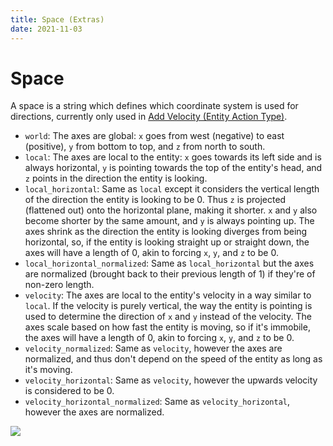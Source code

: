 ```yaml
---
title: Space (Extras)
date: 2021-11-03
---
```


# Space

A space is a string which defines which coordinate system is used for directions, currently only used in [Add Velocity (Entity Action Type)](../../types/entity_action_types/add_velocity.md).

* `world`: The axes are global: `x` goes from west (negative) to east (positive), `y` from bottom to top, and `z` from north to south.
* `local`: The axes are local to the entity: `x` goes towards its left side and is always horizontal, `y` is pointing towards the top of the entity's head, and `z` points in the direction the entity is looking.
* `local_horizontal`: Same as `local` except it considers the vertical length of the direction the entity is looking to be 0. Thus `z` is projected (flattened out) onto the horizontal plane, making it shorter. `x` and `y` also become shorter by the same amount, and `y` is always pointing up. The axes shrink as the direction the entity is looking diverges from being horizontal, so, if the entity is looking straight up or straight down, the axes will have a length of 0, akin to forcing `x`, `y`, and `z` to be 0.
* `local_horizontal_normalized`: Same as `local_horizontal` but the axes are normalized (brought back to their previous length of 1) if they're of non-zero length.
* `velocity`: The axes are local to the entity's velocity in a way similar to `local`. If the velocity is purely vertical, the way the entity is pointing is used to determine the direction of `x` and `y` instead of the velocity. The axes scale based on how fast the entity is moving, so if it's immobile, the axes will have a length of 0, akin to forcing `x`, `y`, and `z` to be 0.
* `velocity_normalized`: Same as `velocity`, however the axes are normalized, and thus don't depend on the speed of the entity as long as it's moving.
* `velocity_horizontal`: Same as `velocity`, however the upwards velocity is considered to be 0.
* `velocity_horizontal_normalized`: Same as `velocity_horizontal`, however the axes are normalized.

![](https://raw.githubusercontent.com/apace100/origins-docs/latest/docs/img/space_coordinate_systems.gif)